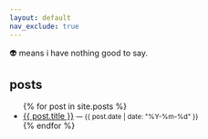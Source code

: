 ```yaml
---
layout: default
nav_exclude: true
---
```

👽 means i have nothing good to say.

## posts
<ul>
  {% for post in site.posts %}
    <li>
      <a href="{{ post.url | relative_url }}">{{ post.title }}</a>
      <small>— {{ post.date | date: "%Y-%m-%d" }}</small>
      <!-- {% if post.excerpt %}
        <br><span>{{ post.excerpt | strip_html | truncate: 140 }}</span>
      {% endif %} -->
    </li>
  {% endfor %}
</ul>